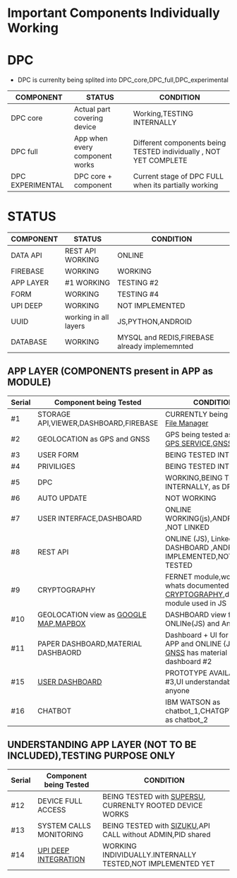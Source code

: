 # Important Components Individually Working


# DPC

- DPC is currenlty being splited into  DPC_core,DPC_full,DPC_experimental 

|    COMPONENT     |    STATUS                       |     CONDITION                                                     |
|------------------|---------------------------------|-------------------------------------------------------------------|
|  DPC core        | Actual part covering device     | Working,TESTING INTERNALLY                                        |
|  DPC full        | App when every component works  | Different components being TESTED individually , NOT YET COMPLETE |
| DPC EXPERIMENTAL | DPC core + component            |  Current stage of DPC FULL when its partially working             |


# STATUS


|    COMPONENT     |    STATUS                   |     CONDITION               |
|------------------|-----------------------------|-----------------------------|
|  DATA API        |  REST API WORKING           |           ONLINE            |
|  FIREBASE        |   WORKING                   |            WORKING          |
|   APP LAYER      |   #1 WORKING                |      TESTING #2             |
|   FORM           |   WORKING                   |      TESTING #4             |
| UPI DEEP         | WORKING                     |  NOT IMPLEMENTED            |
| UUID             | working in all layers       | JS,PYTHON,ANDROID           |
| DATABASE         |  WORKING                    | MYSQL and REDIS,FIREBASE already implememnted |

## APP LAYER (COMPONENTS present in APP as MODULE)

|    Serial        | Component being Tested               |     CONDITION                                                     |  
|------------------|--------------------------------------|-------------------------------------------------------------------|
|  #1              |STORAGE API,VIEWER,DASHBOARD,FIREBASE |   CURRENTLY being tested as [File Manager](https://github.com/Kivtechmain/filemanager)                          |
|  #2              | GEOLOCATION as GPS and GNSS          |  GPS being tested as [SMS GPS SERVICE](https://github.com/Kivtechmain/GPS),[GNSS](https://kivtechmain.github.io/GNSS/gnss.apk)        |
|  #3              | USER FORM                            |   BEING TESTED INTERNALLY                                         |
|  #4              |  PRIVILIGES                          |   BEING TESTED INTERNALLY                                         |
|  #5              |   DPC                                |   WORKING,BEING TESTED INTERNALLY, as DPC core                    |
|  #6              |   AUTO UPDATE                        | NOT WORKING                                                       |
|  #7              | USER INTERFACE,DASHBOARD             |  ONLINE WORKING(js),ANDROID ,NOT LINKED        |
|  #8              |  REST API                            | ONLINE (JS), Linked with DASHBOARD ,ANDROID IMPLEMENTED,NOT TESTED|
|  #9              | CRYPTOGRAPHY                         | FERNET module,works whats documented [CRYPTOGRAPHY](https://github.com/norkator/cryptography),different module used in JS |                                                   |
|  #10             |  GEOLOCATION view as [GOOGLE MAP](https://kivtechmain.github.io/google_map/),[MAPBOX](https://kivtechmain.github.io/mapbox/)| DASHBOARD view for both ONLINe(JS) and Android                  |
|  #11             | PAPER DASHBOARD,MATERIAL DASHBAORD   | Dashboard + UI for both our APP and ONLINE {JS} , [GNSS](https://github.com/Kivtechmain/GNSS/gnss.apk)  has material dashboard #2                  |
|  #15             |   [USER DASHBOARD](https://kivtechmain.github.io/user_dash_android/user_dash.apk)                      | PROTOTYPE AVAILABLE  UI #3,UI understandable by anyone |
| #16              |   CHATBOT                             | IBM WATSON as chatbot_1,CHATGPT/OPENAI   as chatbot_2                 |


## UNDERSTANDING APP LAYER (NOT TO BE INCLUDED),TESTING PURPOSE ONLY 

|    Serial        | Component being Tested               |     CONDITION                                                     |  
|------------------|--------------------------------------|-------------------------------------------------------------------|
|  #12             |  DEVICE FULL ACCESS                  | BEING TESTED with [SUPERSU](https://supersuroot.org/), CURRENLTY ROOTED DEVICE WORKS   |
|  #13             |  SYSTEM CALLS MONITORING             | BEING TESTED with [SIZUKU](https://github.com/RikkaApps/Shizuku),API CALL without ADMIN,PID shared  |
|  #14             |  [UPI DEEP INTEGRATION](https://github.com/Kivtechmain/deep_upi/blob/main/README.md)              | WORKING INDIVIDUALLY.INTERNALLY TESTED,NOT IMPLEMENTED YET        |
